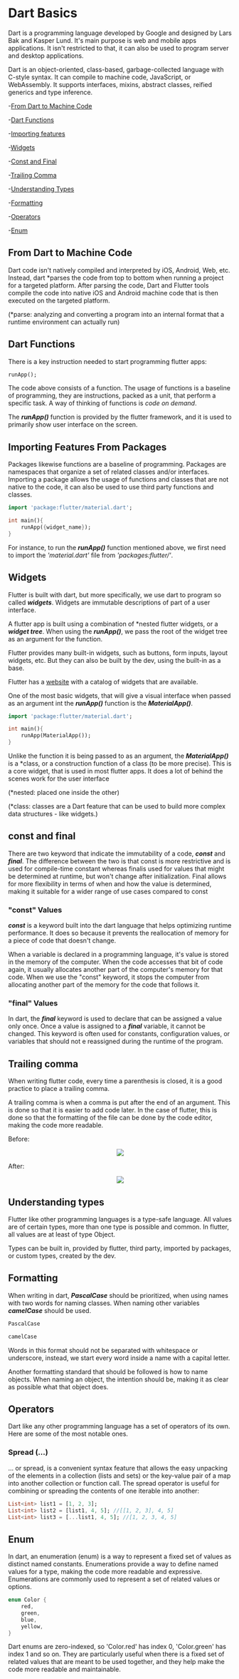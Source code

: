 # Dart Basics

Dart is a programming language developed by Google and designed by Lars Bak and Kasper Lund. It's main purpose is web and mobile apps applications. It isn't restricted to that, it can also be used to program server and desktop applications.

Dart is an object-oriented, class-based, garbage-collected language with C-style syntax. It can compile to machine code, JavaScript, or WebAssembly. It supports interfaces, mixins, abstract classes, reified generics and type inference.

-[From Dart to Machine Code](#from-dart-to-machine-code)

-[Dart Functions](#dart-functions)

-[Importing features](#importing-features-from-packages)

-[Widgets](#widgets)

-[Const and Final](#const-and-final)

-[Trailing Comma](#trailing-comma)

-[Understanding Types](#understanding-types)

-[Formatting](#formatting)

-[Operators](#operators)

-[Enum](#enum)

## From Dart to Machine Code

Dart code isn't natively compiled and interpreted by iOS, Android, Web, etc. Instead, dart *parses the code from top to bottom when running a project for a targeted platform. After parsing the code, Dart and Flutter tools compile the code into native iOS and Android machine code that is then executed on the targeted platform.

(*parse: analyzing and converting a program into an internal format that a runtime environment can actually run)

## Dart Functions

There is a key instruction needed to start programming flutter apps:

```dart
runApp();
```

The code above consists of a function. The usage of functions is a baseline of programming, they are instructions, packed as a unit, that perform a specific task. A way of thinking of functions is *code on demand*.

The ***runApp()*** function is provided by the flutter framework, and it is used to primarily show user interface on the screen.

## Importing Features From Packages

Packages likewise functions are a baseline of programming. Packages are namespaces that organize a set of related classes and/or interfaces. Importing a package allows the usage of functions and classes that are not native to the code, it can also be used to use third party functions and classes.

```Dart
import 'package:flutter/material.dart';

int main(){
    runApp({widget_name});
}
```

For instance, to run the ***runApp()*** function mentioned above, we first need to import the *'material.dart'* file from *'packages:flutter/'*.

## Widgets

Flutter is built with dart, but more specifically, we use dart to program so called ***widgets***. Widgets are immutable descriptions of part of a user interface.

A flutter app is built using a combination of \*nested flutter widgets, or a ***widget tree***. When using the ***runApp()***, we pass the root of the widget tree as an argument for the function.

Flutter provides many built-in widgets, such as buttons, form inputs, layout widgets, etc. But they can also be built by the dev, using the built-in as a base.

Flutter has a [website](https://docs.flutter.dev/ui/widgets) with a catalog of widgets that are available.

One of the most basic widgets, that will give a visual interface when passed as an argument int the ***runApp()*** function is the ***MaterialApp()***.

```dart
import 'package:flutter/material.dart';

int main(){
    runApp(MaterialApp());
}
```

Unlike the function it is being passed to as an argument, the ***MaterialApp()*** is a *class, or a construction function of a class (to be more precise). This is a core widget, that is used in most flutter apps. It does a lot of behind the scenes work for the user interface

(*nested: placed one inside the other)

(*class: classes are a Dart feature that can be used to build more complex data structures - like widgets.)

## const and final

There are two keyword that indicate the immutability of a code, ***const*** and ***final***. The difference between the two is that const is more restrictive and is used for compile-time constant whereas finalis used for values that might be determined at runtime, but won't change after initialization. Final allows for more flexibility in terms of when and how the value is determined, making it suitable for a wider range of use cases compared to const

### "const" Values

***const*** is a keyword built into the dart language that helps optimizing runtime performance. It does so because it prevents the reallocation of memory for a piece of code that doesn't change.

When a variable is declared in a programming language, it's value is stored in the memory of the computer. When the code accesses that bit of code again, it usually allocates another part of the computer's memory for that code. When we use the "const" keyword, it stops the computer from allocating another part of the memory for the code that follows it.

### "final" Values

In dart, the ***final*** keyword is used to declare that can be assigned a value only once. Once a value is assigned to a ***final*** variable, it cannot be changed. This keyword is often used for constants, configuration values, or variables that should not e reassigned during the runtime of the program.

## Trailing comma

When writing flutter code, every time a parenthesis is closed, it is a good practice to place a trailing comma.

A trailing comma is when a comma is put after the end of an argument. This is done so that it is easier to add code later. In the case of flutter, this is done so that the formatting of the file can be done by the code editor, making the code more readable.

Before:

<p align="center">
    <img src = "./images/image_1.png"/>
</p>

After:

<p align="center">
    <img src = "./images/image_2.png"/>
</p>

## Understanding types

Flutter like other programming languages is a type-safe language. All values are of certain types, more than one type is possible and common. In flutter, all values are at least of type Object.

Types can be built in, provided by flutter, third party, imported by packages, or custom types, created by the dev.

## Formatting

When writing in dart, ***PascalCase*** should be prioritized, when using names with two words for naming classes. When naming other variables ***camelCase*** should be used.

```dart
PascalCase

camelCase
```

Words in this format should not be separated with whitespace or underscore, instead, we start every word inside a name with a capital letter.

Another formatting standard that should be followed is how to name objects. When naming an object, the intention should be, making it as clear as possible what that object does.

## Operators

Dart like any other programming language has a set of operators of its own. Here are some of the most notable ones.

### Spread (...)

... or spread, is a convenient syntax feature that allows the easy unpacking of the elements in a collection (lists and sets) or the key-value pair of a map into another collection or function call. The spread operator is useful for combining or spreading the contents of one iterable into another:

```dart
List<int> list1 = [1, 2, 3];
List<int> list2 = [list1, 4, 5]; //[[1, 2, 3], 4, 5]
List<int> list3 = [...list1, 4, 5]; //[1, 2, 3, 4, 5]
```

## Enum

In dart, an enumeration (enum) is a way to represent a fixed set of values as distinct named constants. Enumerations provide a way to define named values for a type, making the code more readable and expressive. Enumerations are commonly used to represent a set of related values or options.

```dart
enum Color {
    red, 
    green,
    blue,
    yellow,
}
```

Dart enums are zero-indexed, so 'Color.red' has index 0, 'Color.green' has index 1 and so on. They are particularly useful when there is a fixed set of related values that are meant to be used together, and they help make the code more readable and maintainable.
